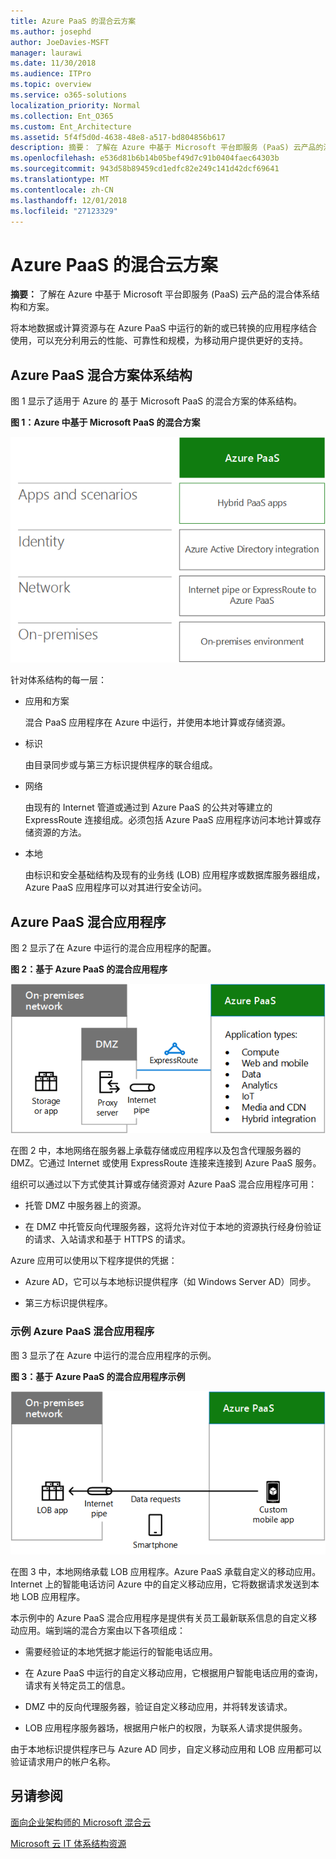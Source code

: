 ```yaml
---
title: Azure PaaS 的混合云方案
ms.author: josephd
author: JoeDavies-MSFT
manager: laurawi
ms.date: 11/30/2018
ms.audience: ITPro
ms.topic: overview
ms.service: o365-solutions
localization_priority: Normal
ms.collection: Ent_O365
ms.custom: Ent_Architecture
ms.assetid: 5f4f5d0d-4638-48e8-a517-bd804856b617
description: 摘要： 了解在 Azure 中基于 Microsoft 平台即服务 (PaaS) 云产品的混合体系结构和方案。
ms.openlocfilehash: e536d81b6b14b05bef49d7c91b0404faec64303b
ms.sourcegitcommit: 943d58b89459cd1edfc82e249c141d42dcf69641
ms.translationtype: MT
ms.contentlocale: zh-CN
ms.lasthandoff: 12/01/2018
ms.locfileid: "27123329"
---
```

# <a name="hybrid-cloud-scenarios-for-azure-paas"></a>Azure PaaS 的混合云方案

 **摘要：** 了解在 Azure 中基于 Microsoft 平台即服务 (PaaS) 云产品的混合体系结构和方案。
  
将本地数据或计算资源与在 Azure PaaS 中运行的新的或已转换的应用程序结合使用，可以充分利用云的性能、可靠性和规模，为移动用户提供更好的支持。 
  
## <a name="azure-paas-hybrid-scenario-architecture"></a>Azure PaaS 混合方案体系结构

图 1 显示了适用于 Azure 的 基于 Microsoft PaaS 的混合方案的体系结构。
  
**图 1：Azure 中基于 Microsoft PaaS 的混合方案**

![Azure 中基于 Microsoft PaaS 的混合方案](media/Hybrid-Poster/Hybrid-Cloud-Stack-PaaS.png)
  
针对体系结构的每一层：
  
- 应用和方案
    
    混合 PaaS 应用程序在 Azure 中运行，并使用本地计算或存储资源。
    
- 标识
    
    由目录同步或与第三方标识提供程序的联合组成。
    
- 网络
    
    由现有的 Internet 管道或通过到 Azure PaaS 的公共对等建立的 ExpressRoute 连接组成。必须包括 Azure PaaS 应用程序访问本地计算或存储资源的方法。
    
- 本地
    
    由标识和安全基础结构及现有的业务线 (LOB) 应用程序或数据库服务器组成，Azure PaaS 应用程序可以对其进行安全访问。
    
## <a name="azure-paas-hybrid-application"></a>Azure PaaS 混合应用程序

图 2 显示了在 Azure 中运行的混合应用程序的配置。
  
**图 2：基于 Azure PaaS 的混合应用程序**

![基于 Azure PaaS 的混合应用程序](media/Hybrid-Poster/Hybrid-Cloud-Stack-PaaS-Apps.png)
  
在图 2 中，本地网络在服务器上承载存储或应用程序以及包含代理服务器的 DMZ。它通过 Internet 或使用 ExpressRoute 连接来连接到 Azure PaaS 服务。
  
组织可以通过以下方式使其计算或存储资源对 Azure PaaS 混合应用程序可用：
  
- 托管 DMZ 中服务器上的资源。
    
- 在 DMZ 中托管反向代理服务器，这将允许对位于本地的资源执行经身份验证的请求、入站请求和基于 HTTPS 的请求。
    
Azure 应用可以使用以下程序提供的凭据：
  
- Azure AD，它可以与本地标识提供程序（如 Windows Server AD）同步。
    
- 第三方标识提供程序。
    
### <a name="example-azure-paas-hybrid-application"></a>示例 Azure PaaS 混合应用程序

图 3 显示了在 Azure 中运行的混合应用程序的示例。
  
**图 3：基于 Azure PaaS 的混合应用程序示例**

![基于 Azure PaaS 的混合应用程序示例](media/Hybrid-Poster/Hybrid-Cloud-Stack-PaaS-Apps-Ex.png)
  
在图 3 中，本地网络承载 LOB 应用程序。Azure PaaS 承载自定义的移动应用。Internet 上的智能电话访问 Azure 中的自定义移动应用，它将数据请求发送到本地 LOB 应用程序。
  
本示例中的 Azure PaaS 混合应用程序是提供有关员工最新联系信息的自定义移动应用。端到端的混合方案由以下各项组成：
  
- 需要经验证的本地凭据才能运行的智能电话应用。
    
- 在 Azure PaaS 中运行的自定义移动应用，它根据用户智能电话应用的查询，请求有关特定员工的信息。
    
- DMZ 中的反向代理服务器，验证自定义移动应用，并将转发该请求。
    
- LOB 应用程序服务器场，根据用户帐户的权限，为联系人请求提供服务。
    
由于本地标识提供程序已与 Azure AD 同步，自定义移动应用和 LOB 应用都可以验证请求用户的帐户名称。
  
## <a name="see-also"></a>另请参阅

[面向企业架构师的 Microsoft 混合云](microsoft-hybrid-cloud-for-enterprise-architects.md)
  
[Microsoft 云 IT 体系结构资源](microsoft-cloud-it-architecture-resources.md)

